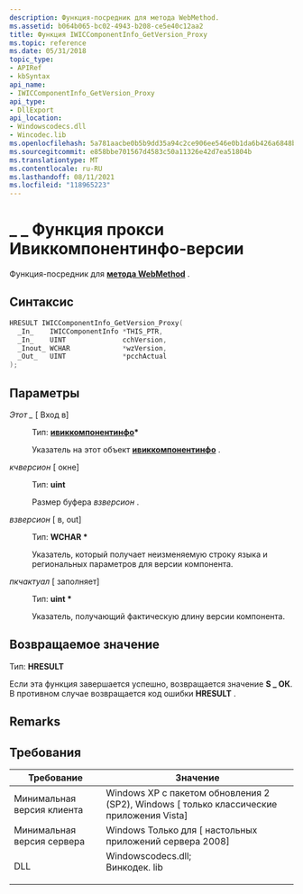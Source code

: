 ```yaml
---
description: Функция-посредник для метода WebMethod.
ms.assetid: b064b065-bc02-4943-b208-ce5e40c12aa2
title: Функция IWICComponentInfo_GetVersion_Proxy
ms.topic: reference
ms.date: 05/31/2018
topic_type:
- APIRef
- kbSyntax
api_name:
- IWICComponentInfo_GetVersion_Proxy
api_type:
- DllExport
api_location:
- Windowscodecs.dll
- Wincodec.lib
ms.openlocfilehash: 5a781aacbe0b5b9dd35a94c2ce906ee546e0b1da6b426a6848b6aafed2721cb8
ms.sourcegitcommit: e858bbe701567d4583c50a11326e42d7ea51804b
ms.translationtype: MT
ms.contentlocale: ru-RU
ms.lasthandoff: 08/11/2021
ms.locfileid: "118965223"
---
```

# <a name="iwiccomponentinfo_getversion_proxy-function"></a>\_ \_ Функция прокси Ивиккомпонентинфо-версии

Функция-посредник для [**метода WebMethod**](/windows/desktop/api/Wincodec/nf-wincodec-iwiccomponentinfo-getversion) .

## <a name="syntax"></a>Синтаксис


```C++
HRESULT IWICComponentInfo_GetVersion_Proxy(
  _In_    IWICComponentInfo *THIS_PTR,
  _In_    UINT              cchVersion,
  _Inout_ WCHAR             *wzVersion,
  _Out_   UINT              *pcchActual
);
```



## <a name="parameters"></a>Параметры

<dl> <dt>

*Этот \_* \[ Вход в\]
</dt> <dd>

Тип: **[ **ивиккомпонентинфо**](/windows/desktop/api/Wincodec/nn-wincodec-iwiccomponentinfo)\***

Указатель на этот объект [**ивиккомпонентинфо**](/windows/desktop/api/Wincodec/nn-wincodec-iwiccomponentinfo) .

</dd> <dt>

*кчверсион* \[ окне\]
</dt> <dd>

Тип: **uint**

Размер буфера *взверсион* .

</dd> <dt>

*взверсион* \[ в, out\]
</dt> <dd>

Тип: **WCHAR \***

Указатель, который получает неизменяемую строку языка и региональных параметров для версии компонента.

</dd> <dt>

*пкчактуал* \[ заполняет\]
</dt> <dd>

Тип: **uint \***

Указатель, получающий фактическую длину версии компонента.

</dd> </dl>

## <a name="return-value"></a>Возвращаемое значение

Тип: **HRESULT**

Если эта функция завершается успешно, возвращается значение **S \_ ОК**. В противном случае возвращается код ошибки **HRESULT** .

## <a name="remarks"></a>Remarks

## <a name="requirements"></a>Требования



| Требование | Значение |
|-------------------------------------|------------------------------------------------------------------------------------------------------------------------------------------------------------------|
| Минимальная версия клиента<br/> | Windows XP с пакетом обновления 2 (SP2), Windows \[ только классические приложения Vista\]<br/>                                                                                              |
| Минимальная версия сервера<br/> | Windows Только для \[ настольных приложений сервера 2008\]<br/>                                                                                                             |
| DLL<br/>                      | <dl> <dt>Windowscodecs.dll; </dt> <dt>Винкодек. lib</dt> </dl> |



 

 




